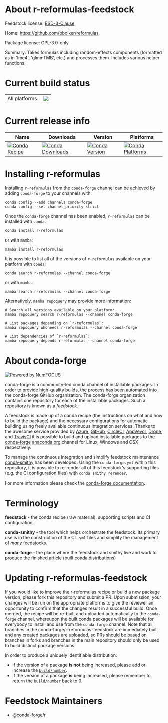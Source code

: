 About r-reformulas-feedstock
============================

Feedstock license: [BSD-3-Clause](https://github.com/conda-forge/r-reformulas-feedstock/blob/main/LICENSE.txt)

Home: https://github.com/bbolker/reformulas

Package license: GPL-3.0-only

Summary: Takes formulas including random-effects components (formatted as in 'lme4', 'glmmTMB', etc.) and processes them. Includes various helper functions.

Current build status
====================


<table><tr><td>All platforms:</td>
    <td>
      <a href="https://dev.azure.com/conda-forge/feedstock-builds/_build/latest?definitionId=23512&branchName=main">
        <img src="https://dev.azure.com/conda-forge/feedstock-builds/_apis/build/status/r-reformulas-feedstock?branchName=main">
      </a>
    </td>
  </tr>
</table>

Current release info
====================

| Name | Downloads | Version | Platforms |
| --- | --- | --- | --- |
| [![Conda Recipe](https://img.shields.io/badge/recipe-r--reformulas-green.svg)](https://anaconda.org/conda-forge/r-reformulas) | [![Conda Downloads](https://img.shields.io/conda/dn/conda-forge/r-reformulas.svg)](https://anaconda.org/conda-forge/r-reformulas) | [![Conda Version](https://img.shields.io/conda/vn/conda-forge/r-reformulas.svg)](https://anaconda.org/conda-forge/r-reformulas) | [![Conda Platforms](https://img.shields.io/conda/pn/conda-forge/r-reformulas.svg)](https://anaconda.org/conda-forge/r-reformulas) |

Installing r-reformulas
=======================

Installing `r-reformulas` from the `conda-forge` channel can be achieved by adding `conda-forge` to your channels with:

```
conda config --add channels conda-forge
conda config --set channel_priority strict
```

Once the `conda-forge` channel has been enabled, `r-reformulas` can be installed with `conda`:

```
conda install r-reformulas
```

or with `mamba`:

```
mamba install r-reformulas
```

It is possible to list all of the versions of `r-reformulas` available on your platform with `conda`:

```
conda search r-reformulas --channel conda-forge
```

or with `mamba`:

```
mamba search r-reformulas --channel conda-forge
```

Alternatively, `mamba repoquery` may provide more information:

```
# Search all versions available on your platform:
mamba repoquery search r-reformulas --channel conda-forge

# List packages depending on `r-reformulas`:
mamba repoquery whoneeds r-reformulas --channel conda-forge

# List dependencies of `r-reformulas`:
mamba repoquery depends r-reformulas --channel conda-forge
```


About conda-forge
=================

[![Powered by
NumFOCUS](https://img.shields.io/badge/powered%20by-NumFOCUS-orange.svg?style=flat&colorA=E1523D&colorB=007D8A)](https://numfocus.org)

conda-forge is a community-led conda channel of installable packages.
In order to provide high-quality builds, the process has been automated into the
conda-forge GitHub organization. The conda-forge organization contains one repository
for each of the installable packages. Such a repository is known as a *feedstock*.

A feedstock is made up of a conda recipe (the instructions on what and how to build
the package) and the necessary configurations for automatic building using freely
available continuous integration services. Thanks to the awesome service provided by
[Azure](https://azure.microsoft.com/en-us/services/devops/), [GitHub](https://github.com/),
[CircleCI](https://circleci.com/), [AppVeyor](https://www.appveyor.com/),
[Drone](https://cloud.drone.io/welcome), and [TravisCI](https://travis-ci.com/)
it is possible to build and upload installable packages to the
[conda-forge](https://anaconda.org/conda-forge) [anaconda.org](https://anaconda.org/)
channel for Linux, Windows and OSX respectively.

To manage the continuous integration and simplify feedstock maintenance
[conda-smithy](https://github.com/conda-forge/conda-smithy) has been developed.
Using the ``conda-forge.yml`` within this repository, it is possible to re-render all of
this feedstock's supporting files (e.g. the CI configuration files) with ``conda smithy rerender``.

For more information please check the [conda-forge documentation](https://conda-forge.org/docs/).

Terminology
===========

**feedstock** - the conda recipe (raw material), supporting scripts and CI configuration.

**conda-smithy** - the tool which helps orchestrate the feedstock.
                   Its primary use is in the construction of the CI ``.yml`` files
                   and simplify the management of *many* feedstocks.

**conda-forge** - the place where the feedstock and smithy live and work to
                  produce the finished article (built conda distributions)


Updating r-reformulas-feedstock
===============================

If you would like to improve the r-reformulas recipe or build a new
package version, please fork this repository and submit a PR. Upon submission,
your changes will be run on the appropriate platforms to give the reviewer an
opportunity to confirm that the changes result in a successful build. Once
merged, the recipe will be re-built and uploaded automatically to the
`conda-forge` channel, whereupon the built conda packages will be available for
everybody to install and use from the `conda-forge` channel.
Note that all branches in the conda-forge/r-reformulas-feedstock are
immediately built and any created packages are uploaded, so PRs should be based
on branches in forks and branches in the main repository should only be used to
build distinct package versions.

In order to produce a uniquely identifiable distribution:
 * If the version of a package **is not** being increased, please add or increase
   the [``build/number``](https://docs.conda.io/projects/conda-build/en/latest/resources/define-metadata.html#build-number-and-string).
 * If the version of a package **is** being increased, please remember to return
   the [``build/number``](https://docs.conda.io/projects/conda-build/en/latest/resources/define-metadata.html#build-number-and-string)
   back to 0.

Feedstock Maintainers
=====================

* [@conda-forge/r](https://github.com/orgs/conda-forge/teams/r/)

